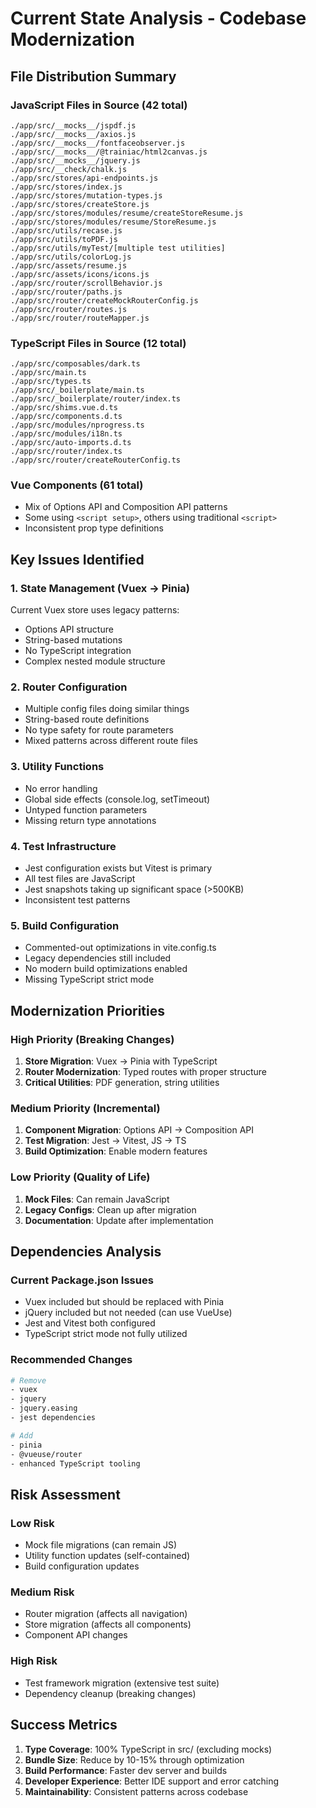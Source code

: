 # Current State Analysis - Codebase Modernization

## File Distribution Summary

### JavaScript Files in Source (42 total)

```file
./app/src/__mocks__/jspdf.js
./app/src/__mocks__/axios.js
./app/src/__mocks__/fontfaceobserver.js
./app/src/__mocks__/@trainiac/html2canvas.js
./app/src/__mocks__/jquery.js
./app/src/__check/chalk.js
./app/src/stores/api-endpoints.js
./app/src/stores/index.js
./app/src/stores/mutation-types.js
./app/src/stores/createStore.js
./app/src/stores/modules/resume/createStoreResume.js
./app/src/stores/modules/resume/StoreResume.js
./app/src/utils/recase.js
./app/src/utils/toPDF.js
./app/src/utils/myTest/[multiple test utilities]
./app/src/utils/colorLog.js
./app/src/assets/resume.js
./app/src/assets/icons/icons.js
./app/src/router/scrollBehavior.js
./app/src/router/paths.js
./app/src/router/createMockRouterConfig.js
./app/src/router/routes.js
./app/src/router/routeMapper.js
```

### TypeScript Files in Source (12 total)

```file
./app/src/composables/dark.ts
./app/src/main.ts
./app/src/types.ts
./app/src/_boilerplate/main.ts
./app/src/_boilerplate/router/index.ts
./app/src/shims.vue.d.ts
./app/src/components.d.ts
./app/src/modules/nprogress.ts
./app/src/modules/i18n.ts
./app/src/auto-imports.d.ts
./app/src/router/index.ts
./app/src/router/createRouterConfig.ts
```

### Vue Components (61 total)

- Mix of Options API and Composition API patterns
- Some using `<script setup>`, others using traditional `<script>`
- Inconsistent prop type definitions

## Key Issues Identified

### 1. State Management (Vuex → Pinia)

Current Vuex store uses legacy patterns:

- Options API structure
- String-based mutations  
- No TypeScript integration
- Complex nested module structure

### 2. Router Configuration

- Multiple config files doing similar things
- String-based route definitions
- No type safety for route parameters
- Mixed patterns across different route files

### 3. Utility Functions

- No error handling
- Global side effects (console.log, setTimeout)
- Untyped function parameters
- Missing return type annotations

### 4. Test Infrastructure

- Jest configuration exists but Vitest is primary
- All test files are JavaScript
- Jest snapshots taking up significant space (>500KB)
- Inconsistent test patterns

### 5. Build Configuration

- Commented-out optimizations in vite.config.ts
- Legacy dependencies still included
- No modern build optimizations enabled
- Missing TypeScript strict mode

## Modernization Priorities

### High Priority (Breaking Changes)

1. **Store Migration**: Vuex → Pinia with TypeScript
2. **Router Modernization**: Typed routes with proper structure
3. **Critical Utilities**: PDF generation, string utilities

### Medium Priority (Incremental)

1. **Component Migration**: Options API → Composition API
2. **Test Migration**: Jest → Vitest, JS → TS
3. **Build Optimization**: Enable modern features

### Low Priority (Quality of Life)

1. **Mock Files**: Can remain JavaScript
2. **Legacy Configs**: Clean up after migration
3. **Documentation**: Update after implementation

## Dependencies Analysis

### Current Package.json Issues

- Vuex included but should be replaced with Pinia
- jQuery included but not needed (can use VueUse)
- Jest and Vitest both configured
- TypeScript strict mode not fully utilized

### Recommended Changes

```bash
# Remove
- vuex
- jquery 
- jquery.easing
- jest dependencies

# Add  
- pinia
- @vueuse/router
- enhanced TypeScript tooling
```

## Risk Assessment

### Low Risk

- Mock file migrations (can remain JS)
- Utility function updates (self-contained)
- Build configuration updates

### Medium Risk  

- Router migration (affects all navigation)
- Store migration (affects all components)
- Component API changes

### High Risk

- Test framework migration (extensive test suite)
- Dependency cleanup (breaking changes)

## Success Metrics

1. **Type Coverage**: 100% TypeScript in src/ (excluding mocks)
2. **Bundle Size**: Reduce by 10-15% through optimization
3. **Build Performance**: Faster dev server and builds
4. **Developer Experience**: Better IDE support and error catching
5. **Maintainability**: Consistent patterns across codebase
